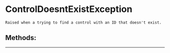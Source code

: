 # ControlDoesntExistException 
 ```
 Raised when a trying to find a control with an ID that doesn't exist. 
```
## Methods: 
--- 